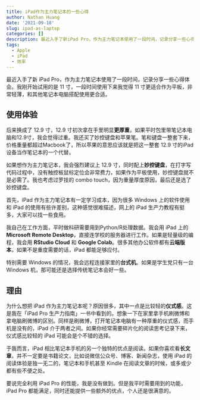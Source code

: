 ```yaml
---
title: iPad作为主力笔记本的一些心得
author: Nathan Huang
date: '2021-09-18'
slug: ipad-as-laptop
categories: []
description: 最近入手了新iPad Pro，作为主力笔记本使用了一段时间，记录分享一些心得体会。我刚开始试用的是11寸，一段时间使用下来我觉得11寸更适合作为平板，非常轻薄，和其他笔记本电脑搭配使用更合适。
tags:
  - Apple
  - iPad
  - 效率
---
```



最近入手了新 iPad Pro，作为主力笔记本使用了一段时间，记录分享一些心得体会。我刚开始试用的是 11 寸，一段时间使用下来我觉得 11 寸更适合作为平板，非常轻薄，和其他笔记本电脑搭配使用更合适。

## 使用体验

后来换成了 12.9 寸，12.9 寸初次拿在手里明显**更厚重**，如果平时包里带笔记本电脑和12.9寸，我会觉得过重。我还买了妙控键盘和苹果笔。笔和键盘一整套下来，价格重量都超过Macbook了，所以苹果的意思应该就是把这一整套 12.9 寸的iPad设备当作笔记本的一个代替。

如果想作为主力笔记本，我会强烈建议上 12.9 寸，同时配上**妙控键盘**，在打字写代码过程中，没有触控板鼠标定位会非常费力，如果作为平板使用，妙控键盘就不是必需了。我也考虑过罗技的 combo touch，因为重量厚度原因，最后还是选了妙控键盘。

首先，iPad 作为主力笔记本有一定学习成本，因为很多 Windows 上的软件使用和 iPad 的使用有些许差别，这种感觉很难描述，网上的 iPad 生产力教程有挺多，大家可以找一些食用。

我自己在工作方面，平时做科研需要用到Python/R处理数据。我会用 iPad 上的 **Microsoft Remote Desktop**，直接连学校的服务器进行工作。如果是轻量级的编程，我会用 **RStudio Cloud** 和 **Google Colab**。很多其他办公软件都有**云端版本**，如果不是重度需要的话，iPad 都能足够应付。

特别需要 Windows 的情况，我会远程连接家里的**台式机**。如果是学生党只有一台 Windows 机，那可能还是选择传统笔记本会好一些。

## 理由

为什么想把 iPad 作为主力笔记本呢？原因很多，其中一点是比较轻的**仪式感**。这是我在「iPad Pro 生产力指南」一书中看到的。想象一下在家里拿手机刷微博和拿电脑刷微博的区别。同样是刷微博，打开笔记本电脑有一种厚重的仪式感，而手机是没有的，iPad 介于两者之间。如果你经常需要碎片化的阅读思考记录下来，仪式感比较轻的 iPad 可能会是个不错的选择。

于我而言，iPad 相比笔记本手机的另一个独特的优点是阅读。如果你喜欢看**长文章**，并不一定要是书籍论文，比如说微信公众号、博客、新闻杂志，使用 iPad 的阅读体验是独一无二的，笔记本和手机甚至 Kindle 在阅读文章的时候，或多或少都有些不便之处。

要说完全利用 iPad Pro 的性能，我是没有做到。但是我平时需要用到的功能，iPad Pro 都能满足，同时还能提供一些额外的优点，个人还是很满意的。